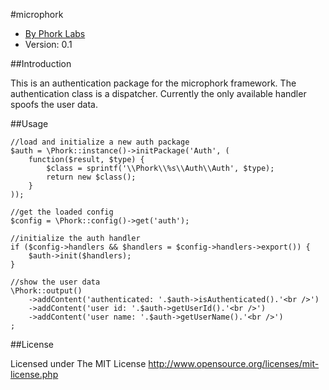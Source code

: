 #microphork

* [By Phork Labs](http://phorklabs.com/)
* Version: 0.1


##Introduction

This is an authentication package for the microphork framework. The authentication class is a dispatcher. Currently the only available handler spoofs the user data.


##Usage

```
//load and initialize a new auth package
$auth = \Phork::instance()->initPackage('Auth', (
    function($result, $type) {
        $class = sprintf('\\Phork\\%s\\Auth\\Auth', $type);
        return new $class();
    }
));

//get the loaded config
$config = \Phork::config()->get('auth');

//initialize the auth handler
if ($config->handlers && $handlers = $config->handlers->export()) {
    $auth->init($handlers);
}

//show the user data
\Phork::output()
    ->addContent('authenticated: '.$auth->isAuthenticated().'<br />')
    ->addContent('user id: '.$auth->getUserId().'<br />')
    ->addContent('user name: '.$auth->getUserName().'<br />')
;
```


##License

Licensed under The MIT License
<http://www.opensource.org/licenses/mit-license.php>